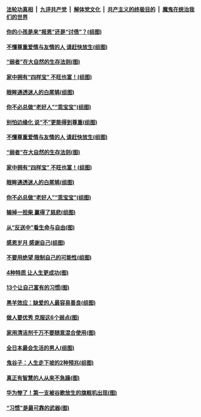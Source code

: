 ####  [法轮功真相](../../../../basic/blob/master/README.md?t=09021213) &nbsp;|&nbsp; [九评共产党](../../../../9ping.md/blob/master/README.md?t=09021213) &nbsp;|&nbsp; [解体党文化](../../../../jtdwh.md/blob/master/README.md?t=09021213)  &nbsp;|&nbsp; [共产主义的终极目的](../../../../gczydzjmd.md/blob/master/README.md?t=09021213) &nbsp;|&nbsp; [魔鬼在统治我们的世界](../../../../mgztzwmdsj.md/blob/master/README.md?t=09021213) 

#### [你的小孩是来“报恩”还是“讨债”？(组图)](../pages/p8/905242.md?t=09021213) 

#### [不懂尊重爱情与友情的人 请赶快放生(组图)](../pages/p8/905758.md?t=09021213) 

#### [“弱者”在大自然的生存法则(图)](../pages/p8/905465.md?t=09021213) 

#### [家中拥有“四样宝” 不旺也富！(组图)](../pages/p8/905766.md?t=09021213) 

#### [眼眸通透迷人的白尾鸲(组图)](../pages/p8/905742.md?t=09021213) 

#### [你不必总做“老好人”“乖宝宝”(组图)](../pages/p8/905417.md?t=09021213) 

#### [别怕边缘化 说“不”更能得到尊重(组图)](../pages/p8/905729.md?t=09021213) 

#### [不懂尊重爱情与友情的人 请赶快放生(组图)](../pages/p8/905758.md?t=09021213) 

#### [“弱者”在大自然的生存法则(图)](../pages/p8/905465.md?t=09021213) 

#### [家中拥有“四样宝” 不旺也富！(组图)](../pages/p8/905766.md?t=09021213) 

#### [眼眸通透迷人的白尾鸲(组图)](../pages/p8/905742.md?t=09021213) 

#### [你不必总做“老好人”“乖宝宝”(组图)](../pages/p8/905417.md?t=09021213) 

#### [输掉一担柴 赢得了慈悲(组图)](../pages/p8/905528.md?t=09021213) 

#### [从“反送中”看生命与自由(图)](../pages/p8/905218.md?t=09021213) 

#### [感恩岁月 感谢自己(组图)](../pages/p8/905639.md?t=09021213) 

#### [不要用绝望 限制自己的可能性(组图)](../pages/p8/905416.md?t=09021213) 

#### [4种特质 让人生更成功(图)](../pages/p8/905421.md?t=09021213) 

#### [13个让自己富有的习惯(图)](../pages/p8/905225.md?t=09021213) 

#### [黑羊效应：缺爱的人最容易善良(组图)](../pages/p8/905414.md?t=09021213) 

#### [做人要优秀 克服这6个弱点(图)](../pages/p8/904882.md?t=09021213) 

#### [家用清洁剂千万不要随意混合使用(图)](../pages/p8/905097.md?t=09021213) 

#### [全日本最会生活的男人(组图)](../pages/p8/905157.md?t=09021213) 

#### [鬼谷子：人生走下坡的2种预兆(组图)](../pages/p8/905423.md?t=09021213) 

#### [真正有智慧的人从来不急躁(图)](../pages/p8/905203.md?t=09021213) 

#### [华为惨了！第一支被谷歌放生的旗舰机出现(图)](../pages/p8/905418.md?t=09021213) 

#### [“习惯”是最可靠的武器(图)](../pages/p8/905412.md?t=09021213) 

